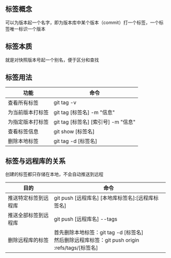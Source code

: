 ## 标签概念

可以为版本起一个名字，即为版本库中某个版本（commit）打一个标签，一个标签唯一标识一个版本



## 标签本质

就是对快照版本号起一个别名，便于区分和查找



## 标签用法

| 功能             | 命令                                 |
| ---------------- | ------------------------------------ |
| 查看所有标签     | git tag -v                           |
| 为当前版本打标签 | git tag [标签名] -m "信息"           |
| 为指定版本打标签 | git tag \[标签名] [索引号] -m "信息" |
| 查看标签信息     | git show [标签名]                    |
| 删除本地标签     | git tag -d [标签名]                  |



## 标签与远程库的关系

创建的标签都只存储在本地，不会自动推送到远程 

| 目的                 | 命令                                                         |
| -------------------- | ------------------------------------------------------------ |
| 推送特定标签到远程库 | git push [远程库名] [本地库标签名]:[远程库标签名]            |
| 推送全部标签到远程库 | git push [远程库名] --tags                                   |
| 删除远程库的标签     | 首先删除本地标签：git tag -d [标签名]<br />然后删除远程库标签：git push origin :refs/tags/[标签名] |
